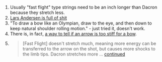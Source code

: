 1. Usually "fast flight" type strings need to be an inch longer than Dacron because they stretch less.
1. [Lars Andersen is full of shit](https://youtube.com/watch?v=rDbqz_07dW4)
1. "To draw a bow like an Olympian, draw to the eye, and then down to keep natural shoulder rolling motion." - just tried it, doesn't work.
1. There is, in fact, [a way to tell if an arrow is too stiff for a bow](http://i.imgur.com/P0NFVad.png).
1. > [Fast Flight] doesn't stretch much, meaning more energy can be transferred to the arrow on the shot, but causes more shocks to the limb tips. Dacron stretches more ... [continued](http://www.reddit.com/r/Archery/comments/2cks3g/what_is_a_fast_flight_string/cjgfwn8)